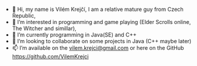 - 👋 Hi, my name is Vilém Krejčí, I am a relative mature guy from Czech Republic,
- 👀 I’m interested in programming and game playing (Elder Scrolls online, The Witcher and simillar),
- 🌱 I’m currently programming in Java(SE) and C++
- 💞️ I’m looking to collaborate on some projects in Java (C++ maybe later)
- 📫 I’m available on the vilem.krejci@gmail.com or here on the GitHub https://github.com/VilemKrejci

<!---
VilemKrejci/VilemKrejci is a ✨ special ✨ repository because its `README.md` (this file) appears on your GitHub profile.
You can click the Preview link to take a look at your changes.
--->
